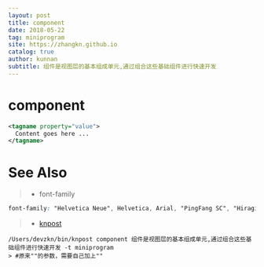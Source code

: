 ```yaml
---
layout: post
title: component
date: 2018-05-22
tag: miniprogram
site: https://zhangkn.github.io
catalog: true
author: kunnan
subtitle: 组件是视图层的基本组成单元,通过组合这些基础组件进行快速开发
---
```



# component

```xml
<tagname property="value">
  Content goes here ...
</tagname>
```



# See Also 

>* font-family
>
```css
font-family: "Helvetica Neue", Helvetica, Arial, "PingFang SC", "Hiragino Sans GB", "Heiti SC", "Microsoft YaHei", "WenQuanYi Micro Hei", sans-serif;
```

>* [knpost](https://github.com/zhangkn/KNBin/blob/master/knpost) 
>
```
/Users/devzkn/bin/knpost component 组件是视图层的基本组成单元,通过组合这些基础组件进行快速开发 -t miniprogram
> #原来""的参数，需要自己加上""
```

